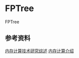# FPTree
FPTree
## 参考资料
[内存计算技术研究综述](http://www.jos.org.cn/html/2016/8/5103.htm#top)
[内存计算介绍](https://www.kancloud.cn/digest/in-memory-computing/202153)
